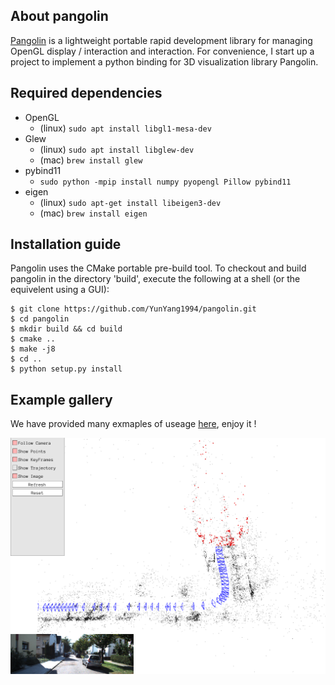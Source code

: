 ## About pangolin
[Pangolin](https://github.com/stevenlovegrove/Pangolin) is a lightweight portable rapid development library for managing OpenGL display / interaction and interaction.  For convenience,  I start up a project to implement a python binding for 3D visualization library Pangolin. 

## Required dependencies

* OpenGL 
	* (linux) `sudo apt install libgl1-mesa-dev`
* Glew
	* (linux) `sudo apt install libglew-dev`
	* (mac) `brew install glew`
* pybind11
	* `sudo python -mpip install numpy pyopengl Pillow pybind11`
* eigen
	* (linux) `sudo apt-get install libeigen3-dev`
	* (mac) `brew install eigen`

## Installation guide
Pangolin uses the CMake portable pre-build tool. To checkout and build pangolin in the directory 'build', execute the following at a shell (or the equivelent using a GUI):

```bashrc
$ git clone https://github.com/YunYang1994/pangolin.git
$ cd pangolin
$ mkdir build && cd build 
$ cmake ..
$ make -j8
$ cd ..
$ python setup.py install
```

## Example gallery

We have provided many exmaples of useage [here](https://github.com/YunYang1994/pangolin/tree/main/python/examples), enjoy it ! 

![image](python/examples/imgs/SPTAM_PointCloud.png)
